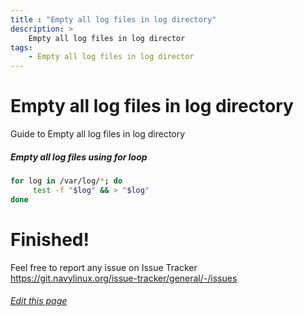 ```yaml
---
title : "Empty all log files in log directory"
description: >
    Empty all log files in log director
tags:
    - Empty all log files in log director  
---
```


# Empty all log files in log directory

Guide to Empty all log files in log directory

##### Empty all log files using for loop

```bash
for log in /var/log/*; do
     test -f "$log" && > "$log"
done
```


# Finished!

Feel free to report any issue on Issue Tracker https://git.navylinux.org/issue-tracker/general/-/issues

###### [Edit this page](https://git.navylinux.org/website/navylinux-org/-/blob/main/content/wiki/guides/empty-all-log-files.md)
